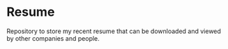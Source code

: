 # Resume
Repository to store my recent resume that can be downloaded and viewed by other companies and people.
